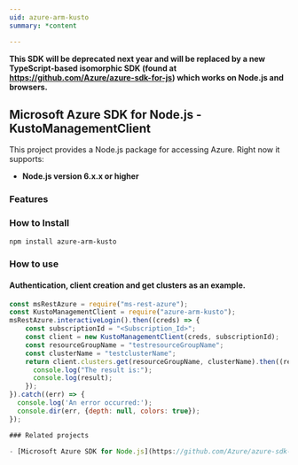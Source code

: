 ```yaml
---
uid: azure-arm-kusto
summary: *content

---
```

**This SDK will be deprecated next year and will be replaced by a new TypeScript-based isomorphic SDK (found at https://github.com/Azure/azure-sdk-for-js) which works on Node.js and browsers.**
## Microsoft Azure SDK for Node.js - KustoManagementClient
This project provides a Node.js package for accessing Azure. Right now it supports:
- **Node.js version 6.x.x or higher**

### Features


### How to Install

```bash
npm install azure-arm-kusto
```

### How to use

#### Authentication, client creation and get clusters as an example.

```javascript
const msRestAzure = require("ms-rest-azure");
const KustoManagementClient = require("azure-arm-kusto");
msRestAzure.interactiveLogin().then((creds) => {
    const subscriptionId = "<Subscription_Id>";
    const client = new KustoManagementClient(creds, subscriptionId);
    const resourceGroupName = "testresourceGroupName";
    const clusterName = "testclusterName";
    return client.clusters.get(resourceGroupName, clusterName).then((result) => {
      console.log("The result is:");
      console.log(result);
    });
}).catch((err) => {
  console.log('An error occurred:');
  console.dir(err, {depth: null, colors: true});
});

### Related projects

- [Microsoft Azure SDK for Node.js](https://github.com/Azure/azure-sdk-for-node)
